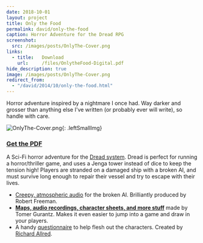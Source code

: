 ```yaml
---
date: 2018-10-01
layout: project
title: Only the Food
permalink: david/only-the-food
caption: Horror Adventure for the Dread RPG
screenshot:
  src: /images/posts/OnlyThe-Cover.png
links: 
  - title:   Download
    url:     /files/OnlytheFood-Digital.pdf
hide_description: true
image: /images/posts/OnlyThe-Cover.png
redirect_from:
  - "/david/2014/10/only-the-food.html"
---
```

Horror adventure inspired by a nightmare I once had. Way darker and grosser than anything else I've written (or probably ever will write), so handle with care.

![OnlyThe-Cover.png]({{site.url}}/images/posts/OnlyThe-Cover.png){: .leftSmallImg}

<div class="row">
  <div class="col-md-6 col-12 tightSpacing buttonWrapper">
<a class="btn wyrd-btn" href="https://gum.co/ivYRx" target="_blank"><h3>Get the PDF</h3></a>
</div>
</div>

A Sci-Fi horror adventure for the [Dread system](/david/extremely-interesting-role-playing-games#dread). Dread is perfect for running a horror/thriller game, and uses a Jenga tower instead of dice to keep the tension high! Players are stranded on a damaged ship with a broken AI, and must survive long enough to repair their vessel and try to escape with their lives.

 * [Creepy, atmospheric audio](https://drive.google.com/open?id=1VmqucXbk79hvqvR7vnnFC15Bs8aC5JMS) for the broken AI. Brilliantly produced by Robert Freeman.
 * [**Maps, audio recordings, character sheets, and more stuff**](http://www.supernovembergames.com/tomes-of-tomes/2016/10/1/dread-only-the-food-and-aliens) made by Tomer Gurantz. Makes it even easier to jump into a game and draw in your players.
 * A handy [questionnaire](https://drive.google.com/file/d/0B0kJHmPZ9hLOMVlYWmtWSV9BcUk/view) to help flesh out the characters. Created by [Richard Allred](https://plus.google.com/u/0/110758153649579874722/posts).

